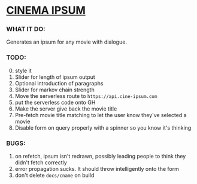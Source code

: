 # [CINEMA IPSUM](https://cine-ipsum.com)

### WHAT IT DO:
Generates an ipsum for any movie with dialogue.

### TODO:
0. style it
1. Slider for length of ipsum output
3. Optional introduction of paragraphs
4. Slider for markov chain strength
5. Move the serverless route to `https://api.cine-ipsum.com`
6. put the serverless code onto GH
7. Make the server give back the movie title
8. Pre-fetch movie title matching to let the user know they've selected a movie
9. Disable form on query properly with a spinner so you know it's thinking

### BUGS:
1. on refetch, ipsum isn't redrawn, possibly leading people to think they didn't fetch correctly
2. error propagation sucks. It should throw intelligently onto the form
3. don't delete `docs/cname` on build
